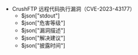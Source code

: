 
- CrushFTP 远程代码执行漏洞（CVE-2023-43177）
  - $json["stdout"]
  - $json["危害等级"]
  - $json["漏洞描述"]
  - $json["解决建议"]
  - $json["披露时间"]

